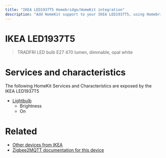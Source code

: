 ```yaml
---
title: "IKEA LED1937T5 Homebridge/HomeKit integration"
description: "Add HomeKit support to your IKEA LED1937T5, using Homebridge, Zigbee2MQTT and homebridge-z2m."
---
```

<!---
This file has been GENERATED using src/docgen/docgen.ts
DO NOT EDIT THIS FILE MANUALLY!
-->
# IKEA LED1937T5
> TRADFRI LED bulb E27 470 lumen, dimmable, opal white


# Services and characteristics
The following HomeKit Services and Characteristics are exposed by
the IKEA LED1937T5

* [Lightbulb](../../light.md)
  * Brightness
  * On


# Related
* [Other devices from IKEA](../index.md#ikea)
* [Zigbee2MQTT documentation for this device](https://www.zigbee2mqtt.io/devices/LED1937T5.html)